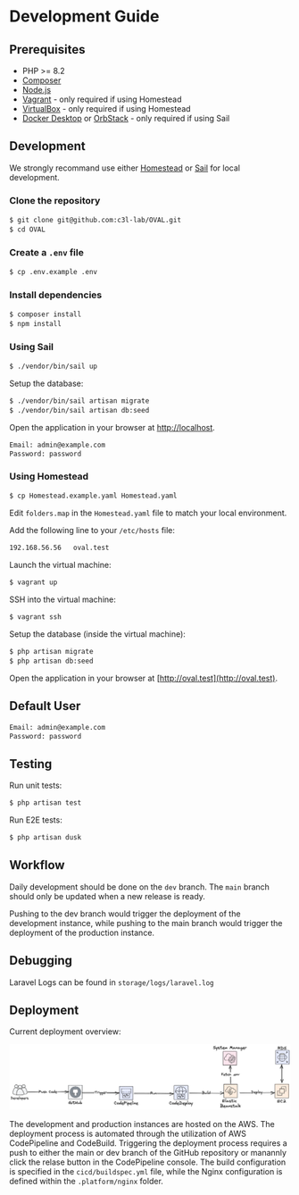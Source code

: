 # Development Guide

## Prerequisites

- PHP >= 8.2
- [Composer](https://getcomposer.org/)
- [Node.js](https://nodejs.org/en/)
- [Vagrant](https://www.vagrantup.com/) - only required if using Homestead
- [VirtualBox](https://www.virtualbox.org/) - only required if using Homestead
- [Docker Desktop](https://www.docker.com/products/docker-desktop) or [OrbStack](https://orbstack.dev) - only required if using Sail

## Development

We strongly recommand use either [Homestead](https://laravel.com/docs/10.x/homestead) or [Sail](https://laravel.com/docs/10.x/sail) for local development.

### Clone the repository

```bash
$ git clone git@github.com:c3l-lab/OVAL.git
$ cd OVAL
```

### Create a `.env` file

```bash
$ cp .env.example .env
```

### Install dependencies

```bash
$ composer install
$ npm install
```

### Using Sail

```bash
$ ./vendor/bin/sail up
```

Setup the database:

```bash
$ ./vendor/bin/sail artisan migrate
$ ./vendor/bin/sail artisan db:seed
```

Open the application in your browser at [http://localhost](http://localhost).

```
Email: admin@example.com
Password: password
```

### Using Homestead

```bash
$ cp Homestead.example.yaml Homestead.yaml
```

Edit `folders.map` in the `Homestead.yaml` file to match your local environment.

Add the following line to your `/etc/hosts` file:

```bash
192.168.56.56   oval.test
```

Launch the virtual machine:

```bash
$ vagrant up
```

SSH into the virtual machine:

```bash
$ vagrant ssh
```

Setup the database (inside the virtual machine):

```bash
$ php artisan migrate
$ php artisan db:seed
```

Open the application in your browser at [http://oval.test](http://oval.test).

## Default User

```
Email: admin@example.com
Password: password
```

## Testing

Run unit tests:

```bash
$ php artisan test
```

Run E2E tests:

```bash
$ php artisan dusk
```

## Workflow

Daily development should be done on the `dev` branch. The `main` branch should only be updated when a new release is ready.

Pushing to the dev branch would trigger the deployment of the development instance, while pushing to the main branch would trigger the deployment of the production instance.

## Debugging

Laravel Logs can be found in `storage/logs/laravel.log`

## Deployment

Current deployment overview:

![Deployment overview](images/deployment.png)

The development and production instances are hosted on the AWS. The deployment process is automated through the utilization of AWS CodePipeline and CodeBuild. Triggering the deployment process requires a push to either the main or dev branch of the GitHub repository or manannly click the relase button in the CodePipeline console. The build configuration is specified in the `cicd/buildspec.yml` file, while the Nginx configuration is defined within the `.platform/nginx` folder.
